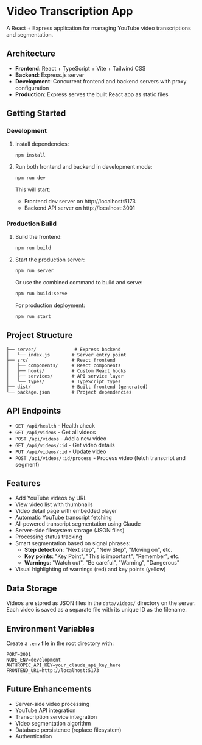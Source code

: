 # Video Transcription App

A React + Express application for managing YouTube video transcriptions and segmentation.

## Architecture

- **Frontend**: React + TypeScript + Vite + Tailwind CSS
- **Backend**: Express.js server
- **Development**: Concurrent frontend and backend servers with proxy configuration
- **Production**: Express serves the built React app as static files

## Getting Started

### Development

1. Install dependencies:
   ```bash
   npm install
   ```

2. Run both frontend and backend in development mode:
   ```bash
   npm run dev
   ```

   This will start:
   - Frontend dev server on http://localhost:5173
   - Backend API server on http://localhost:3001

### Production Build

1. Build the frontend:
   ```bash
   npm run build
   ```

2. Start the production server:
   ```bash
   npm run server
   ```

   Or use the combined command to build and serve:
   ```bash
   npm run build:serve
   ```

   For production deployment:
   ```bash
   npm run start
   ```

## Project Structure

```
├── server/              # Express backend
│   └── index.js        # Server entry point
├── src/                # React frontend
│   ├── components/     # React components
│   ├── hooks/          # Custom React hooks
│   ├── services/       # API service layer
│   └── types/          # TypeScript types
├── dist/               # Built frontend (generated)
└── package.json        # Project dependencies
```

## API Endpoints

- `GET /api/health` - Health check
- `GET /api/videos` - Get all videos
- `POST /api/videos` - Add a new video
- `GET /api/videos/:id` - Get video details
- `PUT /api/videos/:id` - Update video
- `POST /api/videos/:id/process` - Process video (fetch transcript and segment)

## Features

- Add YouTube videos by URL
- View video list with thumbnails
- Video detail page with embedded player
- Automatic YouTube transcript fetching
- AI-powered transcript segmentation using Claude
- Server-side filesystem storage (JSON files)
- Processing status tracking
- Smart segmentation based on signal phrases:
  - **Step detection**: "Next step", "New Step", "Moving on", etc.
  - **Key points**: "Key Point", "This is important", "Remember", etc.
  - **Warnings**: "Watch out", "Be careful", "Warning", "Dangerous"
- Visual highlighting of warnings (red) and key points (yellow)

## Data Storage

Videos are stored as JSON files in the `data/videos/` directory on the server. Each video is saved as a separate file with its unique ID as the filename.

## Environment Variables

Create a `.env` file in the root directory with:

```
PORT=3001
NODE_ENV=development
ANTHROPIC_API_KEY=your_claude_api_key_here
FRONTEND_URL=http://localhost:5173
```

## Future Enhancements

- Server-side video processing
- YouTube API integration
- Transcription service integration
- Video segmentation algorithm
- Database persistence (replace filesystem)
- Authentication
